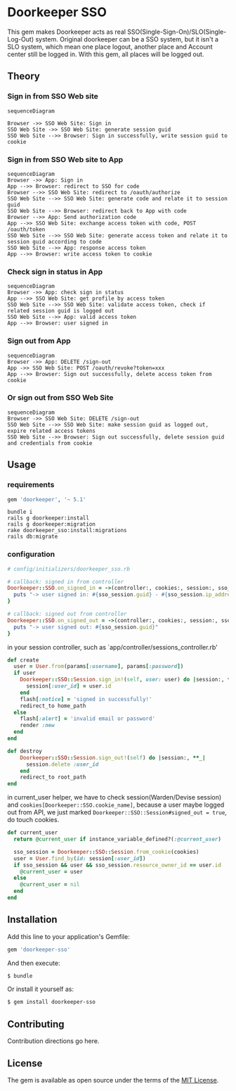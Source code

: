 # Doorkeeper SSO

This gem makes Doorkeeper acts as real SSO(Single-Sign-On)/SLO(Single-Log-Out) system. Original doorkeeper can be a SSO system, but it isn't a SLO system, which mean one place logout, another place and Account center still be logged in. With this gem, all places will be logged out.

## Theory

### Sign in from SSO Web site

```mermaid
sequenceDiagram

Browser ->> SSO Web Site: Sign in
SSO Web Site ->> SSO Web Site: generate session guid
SSO Web Site -->> Browser: Sign in successfully, write session guid to cookie
```

### Sign in from SSO Web site to App

```mermaid
sequenceDiagram
Browser ->> App: Sign in
App -->> Browser: redirect to SSO for code
Browser -->> SSO Web Site: redirect to /oauth/authorize
SSO Web Site -->> SSO Web Site: generate code and relate it to session guid
SSO Web Site -->> Browser: redirect back to App with code
Browser -->> App: Send authorization code
App -->> SSO Web Site: exchange access token with code, POST /oauth/token
SSO Web Site -->> SSO Web Site: generate access token and relate it to session guid according to code
SSO Web Site -->> App: response access token
App -->> Browser: write access token to cookie
```

### Check sign in status in App

```mermaid
sequenceDiagram
Browser ->> App: check sign in status
App -->> SSO Web Site: get profile by access token
SSO Web Site -->> SSO Web Site: validate access token, check if related session guid is logged out
SSO Web Site -->> App: valid access token
App -->> Browser: user signed in
```

### Sign out from App

```mermaid
sequenceDiagram
Browser ->> App: DELETE /sign-out
App ->> SSO Web Site: POST /oauth/revoke?token=xxx
App -->> Browser: Sign out successfully, delete access token from cookie
```

### Or sign out from SSO Web Site

```mermaid
sequenceDiagram
Browser ->> SSO Web Site: DELETE /sign-out
SSO Web Site -->> SSO Web Site: make session guid as logged out, expire related access tokens
SSO Web Site -->> Browser: Sign out successfully, delete session guid and credentials from cookie
```

## Usage

### requirements

```ruby
gem 'doorkeeper', '~ 5.1'
```

```shell
bundle i
rails g doorkeeper:install
rails g doorkeeper:migration
rake doorkeeper_sso:install:migrations
rails db:migrate
```

### configuration

```ruby
# config/initializers/doorkeeper_sso.rb

# callback: signed in from controller
Doorkeeper::SSO.on_signed_in = ->(controller:, cookies:, session:, sso_session:) {
  puts "-> user signed in: #{sso_session.guid} - #{sso_session.ip_address} - #{sso_session.user_agent}"
}

# callback: signed out from controller
Doorkeeper::SSO.on_signed_out = ->(controller:, cookies:, session:, sso_session:) {
  puts "-> user signed out: #{sso_session.guid}"
}
```

in your session controller, such as `app/controller/sessions_controller.rb'

```ruby
def create
  user = User.from(params[:username], params[:password])
  if user
    Doorkeeper::SSO::Session.sign_in!(self, user: user) do |session:, **_|
      session[:user_id] = user.id
    end
    flash[:notice] = 'signed in successfully!'
    redirect_to home_path
  else
    flash[:alert] = 'invalid email or password'
    render :new
  end
end

def destroy
    Doorkeeper::SSO::Session.sign_out!(self) do |session:, **_|
      session.delete :user_id
    end
    redirect_to root_path
end
```

in current_user helper, we have to check session(Warden/Devise session) and `cookies[Doorkeeper::SSO.cookie_name]`, because a user maybe logged out from API, we just marked `Doorkeeper::SSO::Session#signed_out = true`, do touch cookies.

```ruby
def current_user
  return @current_user if instance_variable_defined?(:@current_user)

  sso_session = Doorkeeper::SSO::Session.from_cookie(cookies)
  user = User.find_by(id: session[:user_id])
  if sso_session && user && sso_session.resource_owner_id == user.id
    @current_user = user
  else
    @current_user = nil
  end
end
```



## Installation
Add this line to your application's Gemfile:

```ruby
gem 'doorkeeper-sso'
```

And then execute:
```bash
$ bundle
```

Or install it yourself as:
```bash
$ gem install doorkeeper-sso
```

## Contributing
Contribution directions go here.

## License
The gem is available as open source under the terms of the [MIT License](https://opensource.org/licenses/MIT).
